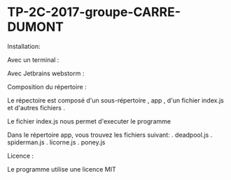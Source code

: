 # TP-2C-2017-groupe-CARRE-DUMONT

Installation:

Avec un terminal :

Avec Jetbrains webstorm :



Composition du répertoire :

Le répectoire est composé d'un sous-répertoire , app , d'un fichier index.js et d'autres fichiers .

Le fichier index.js nous permet d'executer le programme

Dans le répertoire app, vous trouvez les fichiers suivant:
. deadpool.js
. spiderman.js
. licorne.js
. poney.js


Licence :

Le programme utilise une licence MIT

